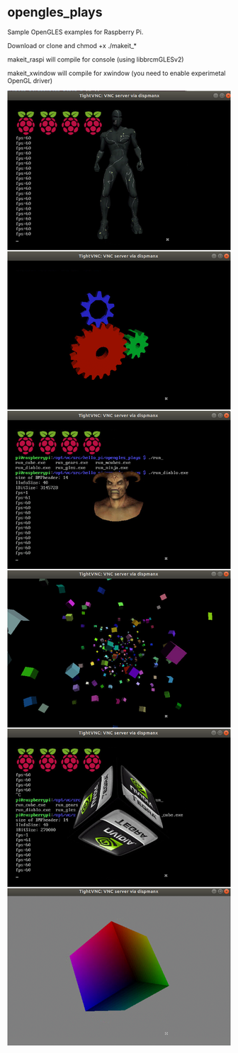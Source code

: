 # opengles_plays

Sample OpenGLES examples for Raspberry Pi.

Download or clone and chmod +x ./makeit_*

makeit_raspi will compile for console (using libbrcmGLESv2)

makeit_xwindow will compile for xwindow (you need to enable experimetal OpenGL driver)


<p align="center">
  <img src="images/ninja.png"/>
  <img src="images/gears.png"/>
  <img src="images/diablo.png"/>
  <img src="images/cubes.png"/>
  <img src="images/cube.png"/>
  <img src="images/gles.png"/>
</p>
